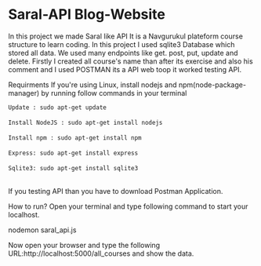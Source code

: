 # Saral-API Blog-Website
In this project we made Saral like API It is a Navgurukul plateform course structure to learn coding.
In this project I used sqlite3 Database which stored all data.
We used many endpoints like get. post, put, update and delete. Firstly I created all course's name than
after its exercise and also his comment and I used POSTMAN its a API web toop it worked testing API.


Requirments
If you're using Linux, install nodejs and npm(node-package-manager) by running follow commands in your terminal

`Update : sudo apt-get update` <br><br>
`Install NodeJS : sudo apt-get install nodejs` <br><br>
`Install npm : sudo apt-get install npm` <br><br>
`Express: sudo apt-get install express` <br><br>
`Sqlite3: sudo apt-get install sqlite3`<br><br>


If you testing API than you have to download Postman Application.<br>

How to run?
Open your terminal and type following command to start your localhost.

nodemon saral_api.js<br>

Now open your browser and type the following URL:http://localhost:5000/all_courses and show the data.
